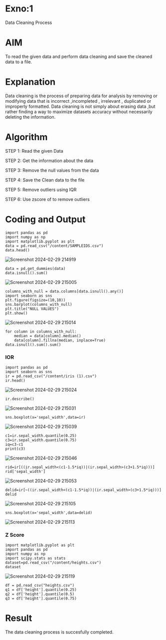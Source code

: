 # Exno:1
Data Cleaning Process

# AIM
To read the given data and perform data cleaning and save the cleaned data to a file.

# Explanation
Data cleaning is the process of preparing data for analysis by removing or modifying data that is incorrect ,incompleted , irrelevant , duplicated or improperly formatted. Data cleaning is not simply about erasing data ,but rather finding a way to maximize datasets accuracy without necessarily deleting the information.

# Algorithm
STEP 1: Read the given Data

STEP 2: Get the information about the data

STEP 3: Remove the null values from the data

STEP 4: Save the Clean data to the file

STEP 5: Remove outliers using IQR

STEP 6: Use zscore of to remove outliers

# Coding and Output
```
import pandas as pd
import numpy as np
import matplotlib.pyplot as plt
data = pd.read_csv("/content/SAMPLEIDS.csv")
data.head()
```
![Screenshot 2024-02-29 214919](https://github.com/Munimadhuriganji/exno1/assets/138849444/81737556-6f87-498c-991d-c423b870b3c7)

```
data = pd.get_dummies(data)
data.isnull().sum()
```
![Screenshot 2024-02-29 215005](https://github.com/Munimadhuriganji/exno1/assets/138849444/789fa5f2-517a-4230-a125-c1eb51f2be83)

```
columns_with_null = data.columns[data.isnull().any()]
import seaborn as sns
plt.figure(figsize=(10,10))
sns.barplot(columns_with_null)
plt.title("NULL VALUES")
plt.show()
```
![Screenshot 2024-02-29 215014](https://github.com/Munimadhuriganji/exno1/assets/138849444/7654aefb-7069-4b35-b716-d4c5daf6a1d6)

```
for column in columns_with_null:
    median = data[column].median()  
    data[column].fillna(median, inplace=True)
data.isnull().sum().sum()
```
### IOR
```
import pandas as pd
import seaborn as sns
ir = pd.read_csv("/content/iris (1).csv")
ir.head()
```
![Screenshot 2024-02-29 215024](https://github.com/Munimadhuriganji/exno1/assets/138849444/52d2b6c3-7b23-4402-9969-f71a7c6c3cd0)

```
ir.describe()
```
![Screenshot 2024-02-29 215031](https://github.com/Munimadhuriganji/exno1/assets/138849444/3de885c5-f831-4177-a7ce-64aa285e618a)

```
sns.boxplot(x='sepal_width',data=ir)
```
![Screenshot 2024-02-29 215039](https://github.com/Munimadhuriganji/exno1/assets/138849444/cc7919b0-a410-4a7b-82b8-2477b3167fb2)

```
c1=ir.sepal_width.quantile(0.25)
c3=ir.sepal_width.quantile(0.75)
iq=c3-c1
print(c3)
```
![Screenshot 2024-02-29 215046](https://github.com/Munimadhuriganji/exno1/assets/138849444/c3afb8bb-57f6-4791-a452-93a0e371a242)
```
rid=ir[((ir.sepal_width<(c1-1.5*iq))|(ir.sepal_width>(c3+1.5*iq)))]
rid['sepal_width']
```
![Screenshot 2024-02-29 215053](https://github.com/Munimadhuriganji/exno1/assets/138849444/c3f1d6ce-bdfd-401b-9ea1-c572aa55e10e)

```
delid=ir[~((ir.sepal_width<(c1-1.5*iq))|(ir.sepal_width>(c3+1.5*iq)))]
delid
```
![Screenshot 2024-02-29 215105](https://github.com/Munimadhuriganji/exno1/assets/138849444/d3d2cdc8-c20b-4fd8-b126-23bf2a830a2c)
```
sns.boxplot(x='sepal_width',data=delid)
```
![Screenshot 2024-02-29 215113](https://github.com/Munimadhuriganji/exno1/assets/138849444/95d9df34-3e5a-4323-9807-384f3303d3d6)
### Z Score
```
import matplotlib.pyplot as plt
import pandas as pd
import numpy as np
import scipy.stats as stats
dataset=pd.read_csv("/content/heights.csv")
dataset
```
![Screenshot 2024-02-29 215119](https://github.com/Munimadhuriganji/exno1/assets/138849444/7ebd8b84-4d1e-4c85-8f33-2d113fd007bb)

```
df = pd.read_csv("heights.csv")
q1 = df['height'].quantile(0.25)
q2 = df['height'].quantile(0.5)
q3 = df['height'].quantile(0.75)
```


# Result
The data cleaning process is succesfully completed.
